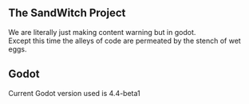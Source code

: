 ## The SandWitch Project
We are literally just making content warning but in godot.\
Except this time the alleys of code are permeated by the stench of wet eggs.

## Godot
Current Godot version used is 4.4-beta1
